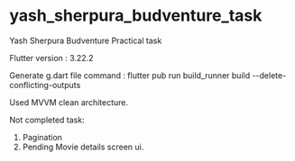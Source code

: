 # yash_sherpura_budventure_task

Yash Sherpura Budventure Practical task

Flutter version : 3.22.2

Generate g.dart file command : flutter pub run build_runner build --delete-conflicting-outputs

Used MVVM clean architecture.

Not completed task:
1. Pagination
2. Pending Movie details screen ui.

